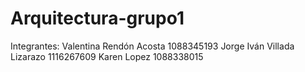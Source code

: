 # Arquitectura-grupo1
Integrantes:
Valentina Rendón Acosta 1088345193
Jorge Iván Villada Lizarazo 1116267609
Karen Lopez 1088338015
